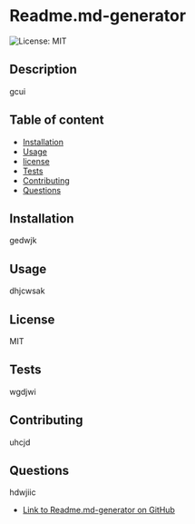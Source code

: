 
  
  

                   
# Readme.md-generator

  ![License: MIT](https://img.shields.io/badge/License-MIT-yellow.svg)

## Description
  gcui
## Table of content

  - [Installation](#installation)
  - [Usage](#usage)
  - [license](#license)
  - [Tests](#tests)
  - [Contributing](#contributing-here-is-a-heading)
  - [Questions](#questions)
## Installation
  gedwjk
  
## Usage
  dhjcwsak


## License
  MIT

## Tests
  wgdjwi
   
## Contributing
  uhcjd

## Questions
  hdwjiic



  
   - [Link to Readme.md-generator on GitHub](https://github.com/lotussi/Readme.md-generator)
